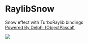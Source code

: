 # RaylibSnow
Snow effect with TurboRaylib bindings  
[Powered By Delphi (ObjectPascal)](https://www.embarcadero.com/)

![](https://user-images.githubusercontent.com/63073463/209191572-7a8ec1bd-038e-49d8-a922-6905443a2d33.png)
